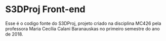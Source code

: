 # S3DProj Front-end

Esse é o codigo fonte do S3DProj, projeto criado na disciplina MC426 pela professora Maria Cecília Calani Baranauskas 
no primeiro semestre do ano de 2018.

